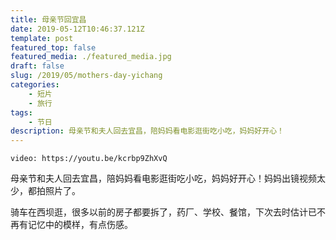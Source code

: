 ```yaml
---
title: 母亲节回宜昌
date: 2019-05-12T10:46:37.121Z
template: post
featured_top: false
featured_media: ./featured_media.jpg
draft: false
slug: /2019/05/mothers-day-yichang
categories: 
    - 短片
    - 旅行
tags:
    - 节日
description: 母亲节和夫人回去宜昌，陪妈妈看电影逛街吃小吃，妈妈好开心！
---
```


<!-- endExcerpt -->

`video: https://youtu.be/kcrbp9ZhXvQ`

母亲节和夫人回去宜昌，陪妈妈看电影逛街吃小吃，妈妈好开心！妈妈出镜视频太少，都拍照片了。

骑车在西坝逛，很多以前的房子都要拆了，药厂、学校、餐馆，下次去时估计已不再有记忆中的模样，有点伤感。
